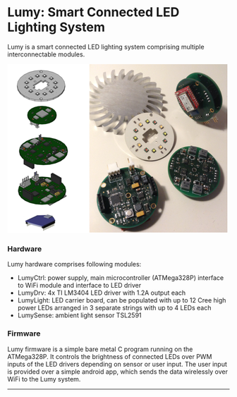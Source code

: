 Lumy: Smart Connected LED Lighting System
======

Lumy is a smart connected LED lighting system comprising multiple interconnectable modules.

![alt text](Documentation/lumy_system.png) 

### Hardware

Lumy hardware comprises following modules:

- LumyCtrl: power supply, main microcontroller (ATMega328P) interface to WiFi module and interface to LED driver
- LumyDrv: 4x TI LM3404 LED driver with 1.2A output each
- LumyLight: LED carrier board, can be populated with up to 12 Cree high power LEDs arranged in 3 separate strings with up to 4 LEDs each
- LumySense: ambient light sensor TSL2591  


### Firmware

Lumy firmware is a simple bare metal C program running on the ATMega328P. It controls the brightness of connected LEDs over PWM inputs of the LED drivers
depending on sensor or user input. The user input is provided over a simple android app, which sends the data wirelessly over WiFi to the Lumy system.


---
